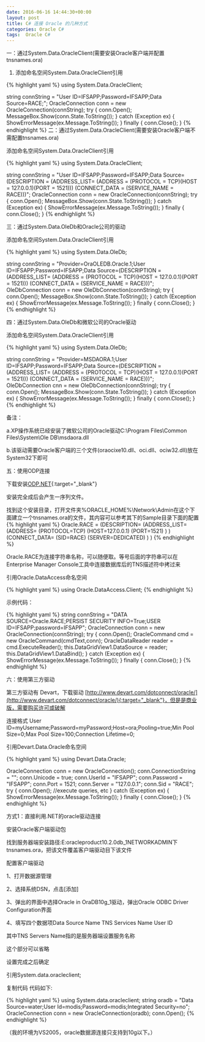 ```yaml
---
date: 2016-06-16 14:44:30+00:00
layout: post
title: C# 连接 Oracle 的几种方式
categories: Oracle C#
tags:  Oracle C#
---
```


一：通过System.Data.OracleClient(需要安装Oracle客户端并配置tnsnames.ora)

1. 添加命名空间System.Data.OracleClient引用

{% highlight yaml %} 
using System.Data.OracleClient;

string connString = "User ID=IFSAPP;Password=IFSAPP;Data Source=RACE;";
OracleConnection conn = new OracleConnection(connString);
try
{
    conn.Open();
    MessageBox.Show(conn.State.ToString());
}
catch (Exception ex)
{
    ShowErrorMessage(ex.Message.ToString());
}
finally
{
    conn.Close();
}
{% endhighlight %}
二：通过System.Data.OracleClient(需要安装Oracle客户端不需配置tnsnames.ora)

添加命名空间System.Data.OracleClient引用

{% highlight yaml %} 
using System.Data.OracleClient;

string connString = "User ID=IFSAPP;Password=IFSAPP;Data Source=(DESCRIPTION = (ADDRESS_LIST= (ADDRESS = (PROTOCOL = TCP)(HOST = 127.0.0.1)(PORT = 1521))) (CONNECT_DATA = (SERVICE_NAME = RACE)))";
OracleConnection conn = new OracleConnection(connString);
try
{
    conn.Open();
    MessageBox.Show(conn.State.ToString());
}
catch (Exception ex)
{
    ShowErrorMessage(ex.Message.ToString());
}
finally
{
    conn.Close();
}
{% endhighlight %}

三：通过System.Data.OleDb和Oracle公司的驱动

添加命名空间System.Data.OracleClient引用

{% highlight yaml %} 
using System.Data.OleDb;

string connString = "Provider=OraOLEDB.Oracle.1;User ID=IFSAPP;Password=IFSAPP;Data Source=(DESCRIPTION = (ADDRESS_LIST= (ADDRESS = (PROTOCOL = TCP)(HOST = 127.0.0.1)(PORT = 1521))) (CONNECT_DATA = (SERVICE_NAME = RACE)))";
OleDbConnection conn = new OleDbConnection(connString);
try
{
    conn.Open();
    MessageBox.Show(conn.State.ToString());
}
catch (Exception ex)
{
    ShowErrorMessage(ex.Message.ToString());
}
finally
{
    conn.Close();
}
{% endhighlight %} 

四：通过System.Data.OleDb和微软公司的Oracle驱动

添加命名空间System.Data.OracleClient引用

{% highlight yaml %} 
using System.Data.OleDb;

string connString = "Provider=MSDAORA.1;User ID=IFSAPP;Password=IFSAPP;Data Source=(DESCRIPTION = (ADDRESS_LIST= (ADDRESS = (PROTOCOL = TCP)(HOST = 127.0.0.1)(PORT = 1521))) (CONNECT_DATA = (SERVICE_NAME = RACE)))";
OleDbConnection cnn = new OleDbConnection(connString);
try
{
    conn.Open();
    MessageBox.Show(conn.State.ToString());
}
catch (Exception ex)
{
    ShowErrorMessage(ex.Message.ToString());
}
finally
{
    conn.Close();
}
{% endhighlight %}

备注：

a.XP操作系统已经安装了微软公司的Oracle驱动C:\Program Files\Common Files\System\Ole DB\msdaora.dll

b.该驱动需要Oracle客户端的三个文件(oraocixe10.dll、oci.dll、ociw32.dll)放在System32下即可

五：使用ODP连接

下载安装[ODP.NET](http://www.oracle.com/technetwork/developer-tools/visual-studio/downloads/index.html){:target="_blank"}

安装完全成后会产生一序列文件。

找到这个安装目录，打开文件夹%ORACLE_HOME%\Network\Admin在这个下面建立一个tnsnames.ora的文件，其内容可以参考其下的Sample目录下面的配置
{% highlight yaml %} 
Oracle.RACE =
(DESCRIPTION=
   (ADDRESS_LIST=
     (ADDRESS=
       (PROTOCOL=TCP)
       (HOST=127.0.0.1)
       (PORT=1521)
     )
   )
   (CONNECT_DATA=
     (SID=RACE)
     (SERVER=DEDICATED)
   )
)
{% endhighlight %}

Oracle.RACE为连接字符串名称，可以随便取。等号后面的字符串可以在Enterprise Manager Console工具中连接数据库后的TNS描述符中拷过来

引用Oracle.DataAccess命名空间

{% highlight yaml %} 
using Oracle.DataAccess.Client;
{% endhighlight %}

示例代码：

{% highlight yaml %} 
string connString = "DATA SOURCE=Oracle.RACE;PERSIST SECURITY INFO=True;USER ID=IFSAPP;password=IFSAPP";
OracleConnection conn = new OracleConnection(connString);
try
{
    conn.Open();
    OracleCommand cmd = new OracleCommand(cmdText,conn);
    OracleDataReader reader = cmd.ExecuteReader();
    this.DataGridView1.DataSource = reader;
    this.DataGridView1.DataBind();
}
catch (Exception ex)
{
    ShowErrorMessage(ex.Message.ToString());
}
finally
{
    conn.Close();
}
{% endhighlight %}

六：使用第三方驱动

第三方驱动有 Devart，下载驱动 [http://www.devart.com/dotconnect/oracle/](http://www.devart.com/dotconnect/oracle/){:target="_blank"}，但是是商业版，需要购买许可或破解

连接格式 User ID=myUsername;Password=myPassword;Host=ora;Pooling=true;Min Pool Size=0;Max Pool Size=100;Connection Lifetime=0;

引用Devart.Data.Oracle命名空间

{% highlight yaml %} 
using Devart.Data.Oracle;

OracleConnection conn = new OracleConnection();
conn.ConnectionString = "";
conn.Unicode = true;
conn.UserId = "IFSAPP";
conn.Password = "IFSAPP";
conn.Port = 1521;
conn.Server = "127.0.0.1";
conn.Sid = "RACE";
try
{
    conn.Open();
    //execute queries, etc
}
catch (Exception ex)
{
    ShowErrorMessage(ex.Message.ToString());
}
finally
{
    conn.Close();
}
{% endhighlight %}

方式1：直接利用.NET的oracle驱动连接

安装Oracle客户端驱动包

找到服务器端安装路径:E:oracleproduct10.2.0db_1NETWORKADMIN下tnsnames.ora，把该文件覆盖客户端驱动目下该文件

配置客户端驱动

1、打开数据源管理

2、选择系统DSN，点击[添加]

3、弹出的界面中选择Oracle in OraDB10g_1驱动，弹出Oracle ODBC  Driver  Configuration界面

4、填写四个数据项Data Source Name    TNS  Services Name  User ID

其中TNS Servers Name指的是服务器端设置服务名称

这个部分可以省略

设置完成之后确定

引用System.data.oracleclient;

复制代码 代码如下:

{% highlight yaml %} 
 using System.data.oracleclient;
 string oradb = "Data Source=water;User Id=modis;Password=modis;Integrated Security=no";
 OracleConnection conn = new OracleConnection(oradb);
 conn.Open();
{% endhighlight %}

（我的环境为VS2005，oracle数据源连接只支持到10g以下。）
